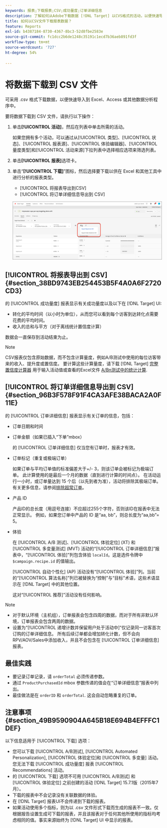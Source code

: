 ```yaml
---
keywords: 报表;下载报表;CSV;成功量度;订单详细信息
description: 了解如何从Adobe下载数据 [!DNL Target] 以CVS格式的活动，以便快速导入到Excel、Access或其他数据分析程序中。
title: 如何以CSV文件下载报表数据？
feature: Reports
exl-id: b4387184-8730-4367-8bc3-52d8fbe2583e
source-git-commit: fc1dcc2b6de1248c35191c1ecd7b36aeb891fd3f
workflow-type: tm+mt
source-wordcount: '727'
ht-degree: 54%

---
```


# 将数据下载到 CSV 文件

可采用 .csv 格式下载数据，以便快速导入到 Excel、Access 或其他数据分析程序中。

要将数据下载到 CSV 文件，请执行以下操作：

1. 单击&#x200B;**[!UICONTROL 活动]**，然后在列表中单击所需的活动。

   如果您拥有多个活动，可以通过从[!UICONTROL 类型]、[!UICONTROL 状态]、[!UICONTROL 报表源]、[!UICONTROL 体验编辑器]、[!UICONTROL 量度类型]和[!UICONTROL 活动来源]下拉列表中选择相应选项来筛选列表。

1. 单击&#x200B;**[!UICONTROL 报表]**&#x200B;选项卡。
1. 单击“**[!UICONTROL 下载]**”图标，然后选择要下载以供在 Excel 和其他工具中进行分析的报表类型。

   * [!UICONTROL 将报表导出到CSV]
   * [!UICONTROL 将订单详细信息导出到 CSV]

   ![下载选项](/help/main/c-reports/assets/download-options.png)

## [!UICONTROL 将报表导出到 CSV] {#section_38BD9743EB254453B5F4A0A6F2720CD3}

的 [!UICONTROL 成功量度] 报表显示有关成功量度以及以下在 [!DNL Target] UI:

* 转化的平均时间（以小时为单位），从而您可以看到每个访客到达转化点需要花费的平均时间。
* 收入的总和与平方（对于离线统计置信度计算）

数据会一直保存到活动结束为止。

>[!NOTE]
>
>CSV报表仅包含原始数据，而不包含计算量度，例如A/B测试中使用的每位访客带来的收入、提升度或置信度。 要计算这些计算量度，请下载 [!DNL Target] [完整置信度计算器](/help/main/assets/complete_confidence_calculator.xlsx) 用于输入活动值或查看的Excel文件 [A/Bn测试中的统计计算](/help/main/c-reports/statistical-methodology/statistical-calculations.md).

## [!UICONTROL 将订单详细信息导出到 CSV] {#section_96B3F578F91F4CA3AFE38BACA2A0F11E}

的 [!UICONTROL 订单详细信息] 报表显示有关订单的信息，包括：

* 订单日期和时间
* 订单金额（如果已插入“下单”mbox）

   的 [!UICONTROL 订单详细信息] 仅当您有订单时，报表才有效。

* 订单标记（重复或极端订单）

   如果订单与平均订单值的标准偏差大于+/- 3，则该订单会被标记为极端订单。 此计算使用的是最后一个月的数据（直到进行计算的时间点）。 在活动运行一小时，或订单量达到 15 个后（以先到者为准），活动将排除其极端订单。有关更多信息，请参阅[排除超常订单](/help/main/c-reports/c-report-settings/excluding-extreme-orders.md#task_2AE7743FFCDD466DAEEB720BE5F33DAA)。

* 产品 ID

   产品ID的总长度（用逗号连接）不应超过255个字符，否则该ID在报表中无法正常显示。 例如，如果您订单中产品的 ID 是“aa, bb”，则总长度为“aa,bb”= 5。

* 体验

   在 [!UICONTROL A/B 测试]、[!UICONTROL 体验定位] (XT) 和[!UICONTROL 多变量测试] (MVT) 活动的“[!UICONTROL 订单详细信息]”报表中，“[!UICONTROL 体验]”列包含体验 `localId`。这是选件令牌中 `$campaign.recipe.id` 的值输出。

   [!UICONTROL 自动个性化] (AP) 活动没有“[!UICONTROL 体验]”列。当前的“[!UICONTROL 算法名称]”列已被替换为“控制”与“目标”术语，这些术语显示在 [!DNL Target] 中的其他位置。

   这对“[!UICONTROL 推荐]”活动没有任何影响。

>[!NOTE]
>
>* 对于默认环境（主机组），订单报表会包含四周的数据，而对于所有非默认环境，订单报表会包含两周的数据。
>* 设置为“[!UICONTROL 递增计数并保留用户处于活动中]“仅记录同一访客首次订购的订单详细信息。 所有后续订单都会增加转化计数，但不会向RPV/AOV/Sales中添加收入，并且不会包含在 [!UICONTROL 订单详细信息] 报表。


## 最佳实践

* 要记录订单记录，请 `orderTotal` 必须传递参数。
* 通过 `ProductPurchasedId` mbox 参数传递的值会在“订单详细信息”报表中列出。
* 最佳做法是在 `orderID` 和 `orderTotal`. 这会自动忽略重复的订单。

## 注意事项 {#section_49B9590904A645B18E694B4EFFFC1DEF}

以下信息适用于 [!UICONTROL 下载] 选项：

* 您可以下载 [!UICONTROL A/B测试], [!UICONTROL Automated Personalization], [!UICONTROL 体验定位]和 [!UICONTROL 多变量] 活动。 您无法下载 [!UICONTROL 成功量度] 报表 [!UICONTROL Recommendations] 活动。
* 的 [!UICONTROL 下载] 选项不可用 [!UICONTROL A/B测试] 和 [!UICONTROL 体验定位] 之前创建的活动 [!DNL Target] 15.7.1版（2015年7月）。
* 下载的报表中不会记录没有关联数据的体验。
* 在 [!DNL Target] 报表UI不会传递到下载的报表。
* 如果活动使用多个指标，则为以 .csv 文件形式下载而生成的报表不一致。仅根据报告设置生成可下载的报表，并且该报表对于任何其他所使用的指标均考虑相同的值。事实来源始终为 [!DNL Target] UI 中显示的报表。
